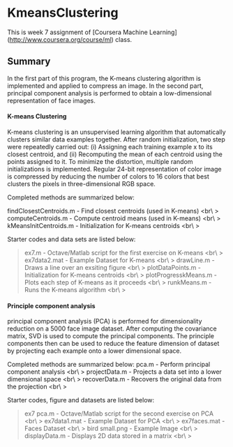 KmeansClustering
================

This is week 7 assignment of [Coursera Machine Learning] (http://www.coursera.org/course/ml) class.

Summary
------
In the first part of this program, the K-means clustering algorithm is implemented and applied to compress an image. In the second part, principal component analysis is performed to obtain a low-dimensional representation of face images.

#### K-means Clustering

K-means clustering is an unsupervised learning algorithm that automatically clusters similar data examples together. After random initialization, two step were repeatedly carried out: (i) Assigning each training example x to its closest centroid, and (ii) Recomputing the mean of each centroid using the points assigned to it. To minimize the distortion, multiple random initializations is implemented. Regular 24-bit representation of color image is compressed by reducing the number of colors to 16 colors that best clusters the pixels in three-dimensional RGB space.


Completed methods are summarized below:

 findClosestCentroids.m - Find closest centroids (used in K-means) <br\ >
 computeCentroids.m - Compute centroid means (used in K-means) <br\ >
 kMeansInitCentroids.m - Initialization for K-means centroids <br\ >

Starter codes and data sets are listed below:
> ex7.m - Octave/Matlab script for the first exercise on K-means <br\ >
> ex7data2.mat - Example Dataset for K-means <br\ >
> drawLine.m - Draws a line over an exsiting figure <br\ >
> plotDataPoints.m - Initialization for K-means centroids <br\ >
> plotProgresskMeans.m - Plots each step of K-means as it proceeds <br\ >
> runkMeans.m - Runs the K-means algorithm <br\ >

#### Principle component analysis

principal component analysis (PCA) is performed for dimensionality reduction on a 5000 face image dataset. After computing the covariance matrix, SVD is used to compute the principal components. The principle components then can be used to reduce the feature dimension of dataset by projecting each example onto a lower dimensional space.

Completed methods are summarized below:
 pca.m - Perform principal component analysis <br\ >
 projectData.m - Projects a data set into a lower dimensional space <br\ >
 recoverData.m - Recovers the original data from the projection <br\ >
 
 Starter codes, figure and datasets are listed below:
 > ex7 pca.m - Octave/Matlab script for the second exercise on PCA <br\ >
 > ex7data1.mat - Example Dataset for PCA <br\ >
 > ex7faces.mat - Faces Dataset <br\ >
 > bird small.png - Example Image <br\ >
 > displayData.m - Displays 2D data stored in a matrix <br\ >

